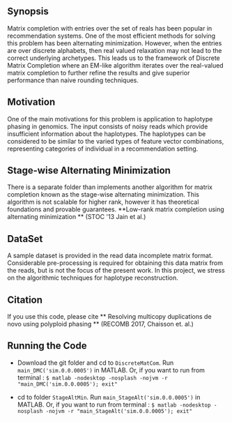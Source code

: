 ## Synopsis

Matrix completion with entries over the set of reals has been popular in recommendation systems. One of the most efficient methods for solving this problem has been 
alternating minimization. However, when the entries are over discrete alphabets, then real valued relaxation may not lead to the correct underlying archetypes. This leads us
to the framework of Discrete Matrix Completion where an EM-like algorithm iterates over the real-valued matrix completion to further refine the results and give superior performance 
than naive rounding techniques. 

## Motivation

One of the main motivations for this problem is application to haplotype phasing in genomics. The input consists of noisy reads which provide insufficient information about the haplotypes.
The haplotypes can be considered to be similar to the varied types of feature vector combinations, representing categories of individual in a recommendation setting. 

## Stage-wise Alternating Minimization

There is a separate folder than implements another algorithm for matrix completion known as the stage-wise alternating minimization. This algorithm is not scalable for higher rank, however it 
has theoretical foundations and provable guarantees.  **Low-rank matrix completion using alternating minimization ** (STOC '13 Jain et al.)  

## DataSet

A sample dataset is provided in the read data incomplete matrix format. Considerable pre-processing is required for obtaining this data matrix from the reads, but is not the focus of the 
present work. In this project, we stress on the algorithmic techniques for haplotype reconstruction.

## Citation

If you use this code, please cite ** Resolving multicopy duplications de novo using polyploid phasing ** (RECOMB 2017, Chaisson et. al.)

## Running the Code

- Download the git folder and cd to `DiscreteMatCom`. Run `main_DMC('sim.0.0.0005')` in MATLAB. 
Or, if you want to run from terminal : ` $ matlab -nodesktop -nosplash -nojvm -r "main_DMC('sim.0.0.0005'); exit"  `

- cd to folder `StageAltMin`. Run `main_StageAlt('sim.0.0.0005')` in MATLAB. 
Or, if you want to run from terminal : ` $ matlab -nodesktop -nosplash -nojvm -r "main_StageAlt('sim.0.0.0005'); exit"  `



